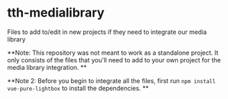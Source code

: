# tth-medialibrary
Files to add to/edit in new projects if they need to integrate our media library

**Note: This repository was not meant to work as a standalone project. It only consists of the files that you'll need to add to your own project for the media library integration. **

**Note 2: Before you begin to integrate all the files, first run `npm install vue-pure-lightbox` to install the dependencies. **
